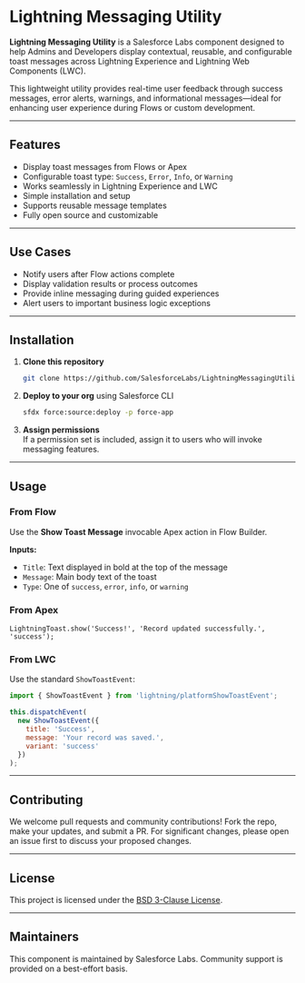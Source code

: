 
# Lightning Messaging Utility

**Lightning Messaging Utility** is a Salesforce Labs component designed to help Admins and Developers display contextual, reusable, and configurable toast messages across Lightning Experience and Lightning Web Components (LWC).

This lightweight utility provides real-time user feedback through success messages, error alerts, warnings, and informational messages—ideal for enhancing user experience during Flows or custom development.

---

## Features

- Display toast messages from Flows or Apex
- Configurable toast type: `Success`, `Error`, `Info`, or `Warning`
- Works seamlessly in Lightning Experience and LWC
- Simple installation and setup
- Supports reusable message templates
- Fully open source and customizable

---

## Use Cases

- Notify users after Flow actions complete
- Display validation results or process outcomes
- Provide inline messaging during guided experiences
- Alert users to important business logic exceptions

---

## Installation

1. **Clone this repository**  
   ```bash
   git clone https://github.com/SalesforceLabs/LightningMessagingUtility.git
   ```

2. **Deploy to your org** using Salesforce CLI  
   ```bash
   sfdx force:source:deploy -p force-app
   ```

3. **Assign permissions**  
   If a permission set is included, assign it to users who will invoke messaging features.

---

## Usage

### From Flow

Use the **Show Toast Message** invocable Apex action in Flow Builder.

**Inputs:**
- `Title`: Text displayed in bold at the top of the message
- `Message`: Main body text of the toast
- `Type`: One of `success`, `error`, `info`, or `warning`

### From Apex

```apex
LightningToast.show('Success!', 'Record updated successfully.', 'success');
```

### From LWC

Use the standard `ShowToastEvent`:

```js
import { ShowToastEvent } from 'lightning/platformShowToastEvent';

this.dispatchEvent(
  new ShowToastEvent({
    title: 'Success',
    message: 'Your record was saved.',
    variant: 'success'
  })
);
```

---

## Contributing

We welcome pull requests and community contributions! Fork the repo, make your updates, and submit a PR. For significant changes, please open an issue first to discuss your proposed changes.

---

## License

This project is licensed under the [BSD 3-Clause License](LICENSE).

---

## Maintainers

This component is maintained by Salesforce Labs. Community support is provided on a best-effort basis.
